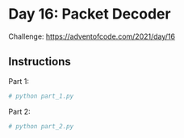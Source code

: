 # Day 16: Packet Decoder

Challenge: https://adventofcode.com/2021/day/16

## Instructions

Part 1:

```python
# python part_1.py
```

Part 2: 
```python
# python part_2.py
```

